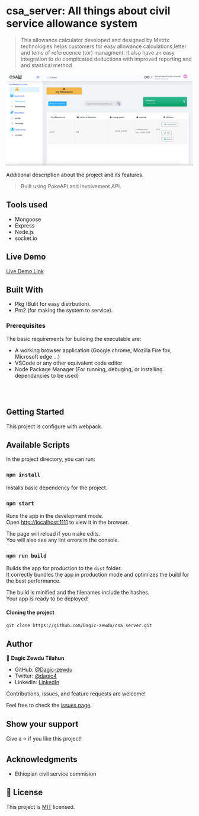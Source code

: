 
# csa_server: All things about civil service allowance system

> This allowance calculator developed and designed by Metrix technologies helps customers for easy allowance calculations,letter and tems of referecence (tor) managment. It also have an easy integration to do complicated deductions with improved reporting and and stastical method

![screenshot](./assets/Screen-Shot.png)

Additional description about the project and its features.

> Built using PokeAPI and Involvement API.
## Tools used

- Mongoose
- Express
- Node.js
- socket.io

## Live Demo

[Live Demo Link](https://cs-allowance.herokuapp.com/)

## Built With

- Pkg (Bulit for easy distrbution).
- Pm2 (for making the system to service).

### Prerequisites

The basic requirements for building the executable are:

- A working browser application (Google chrome, Mozilla Fire fox, Microsoft edge ...)
- VSCode or any other equivalent code editor
- Node Package Manager (For running, debuging, or installing dependancies to be used)

<br>
<br>

## Getting Started
 
This project is configure with webpack.
## Available Scripts

In the project directory, you can run:
### `npm install`

Installs basic  dependency for the project.
### `npm start`

Runs the app in the development mode.\
Open [http://localhost:1111](http://localhost:1111) to view it in the browser.

The page will reload if you make edits.\
You will also see any lint errors in the console.

### `npm run build`

Builds the app for production to the `dist` folder.\
It correctly bundles the app in production mode and optimizes the build for the best performance.

The build is minified and the filenames include the hashes.\
Your app is ready to be deployed!
#### Cloning the project

```
git clone https://github.com/Dagic-zewdu/csa_server.git
```

## Author

👤 **Dagic Zewdu Tilahun**

- GitHub: [@Dagic-zewdu](https://github.com/Dagic-zewdu)
- Twitter: [@dagic4](https://twitter.com/dagic4)
- LinkedIn: [LinkedIn](https://www.linkedin.com/in/dagi-zewdu-21b835215/)

Contributions, issues, and feature requests are welcome!

Feel free to check the [issues page](https://github.com/Dagic-zewdu/csa_server/issues).

## Show your support

Give a ⭐️ if you like this project!

## Acknowledgments

- Ethiopian civil service commision

## 📝 License

This project is [MIT](./MIT.md) licensed.
